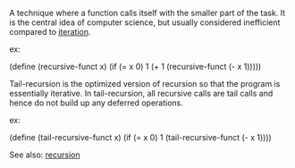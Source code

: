 A technique where a function calls itself with the smaller part of the task. It is the central idea of computer science, but usually considered inefficient compared to [iteration](https://edge.edx.org/courses/uc-berkeley/cs61as-1x/SICP/wiki/cs61as-1x/iteration/). 

ex: 

  (define (recursive-funct x)
      (if (= x 0)
          1
            (+ 1 (recursive-funct (- x 1)))))

Tail-recursion is the optimized version of recursion so that the program is essentially iterative. In tail-recursion, all recursive calls are tail calls and hence do not build up any deferred operations.

ex:

  (define (tail-recursive-funct x)
      (if (= x 0)
          1
            (tail-recursive-funct (- x 1))))
            
See also: [recursion](../recursion)
